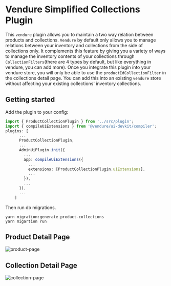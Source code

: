 # Vendure Simplified  Collections Plugin
This `vendure` plugin allows you to maintain a two way relation between products and collections. `Vendure` by default only allows you to manage relations between your inventory and collections from the side of collections only. It complements this feature by giving you a variety of ways to manage the inventory contents of your collections through `CollectionFilters`(there are 4 types by default, but like everything in vendure, you can add more). Once you integrate this plugin into your vendure store, you will only be able to use the `productIdCollectionFilter` in the collections detail page. You can add this into an existing `vendure` store without affecting your existing collections' inventory collections.
## Getting started
Add the plugin to your config:
```ts
import { ProductCollectionPlugin } from '../src/plugin';
import { compileUiExtensions } from '@vendure/ui-devkit/compiler';
plugins: [
      ...
      ProductCollectionPlugin,
      ...
      AdminUiPlugin.init({
        ...
        app: compileUiExtensions({
          ...
          extensions: [ProductCollectionPlugin.uiExtensions],
          ...
        }),
        ...
      }),
      ...
    ]
```
Then run db migrations.
```console
yarn migration:generate product-collections
yarn migartion run
```
## Product Detail Page

![product-page](https://github.com/dalyathan/vendure-simplified-collections-plugin/assets/39517388/d7e5ac1a-a70e-4375-8371-92c00dea48b4)
## Collection Detail Page

![collection-page](https://github.com/dalyathan/vendure-simplified-collections-plugin/assets/39517388/17cb2ab9-fb8c-4786-b1a3-50b292abc65d)

